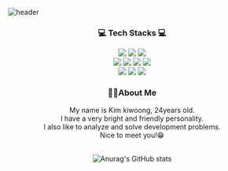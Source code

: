 ![header](https://capsule-render.vercel.app/api?type=wave&color=auto&height=280&section=header&text=Kim%20kiwoong&fontSize=90)
<h3 align="center">💻 Tech Stacks 💻</h3>
<div align="center">
    <img src="https://img.shields.io/badge/java-007396?style=for-the-badge&logo=java&logoColor=white"> 
    <img src="https://img.shields.io/badge/c++-00599C?style=for-the-badge&logo=c%2B%2B&logoColor=white">
    <img src="https://img.shields.io/badge/html5-E34F26?style=for-the-badge&logo=html5&logoColor=white"> 
    <br>
    <img src="https://img.shields.io/badge/css-1572B6?style=for-the-badge&logo=css3&logoColor=white"> 
    <img src="https://img.shields.io/badge/javascript-F7DF1E?style=for-the-badge&logo=javascript&logoColor=black"> 
    <img src="https://img.shields.io/badge/jquery-0769AD?style=for-the-badge&logo=jquery&logoColor=white">
    <img src="https://img.shields.io/badge/oracle-F80000?style=for-the-badge&logo=oracle&logoColor=white"> 
    <br>
    <img src="https://img.shields.io/badge/spring-6DB33F?style=for-the-badge&logo=spring&logoColor=white"> 
    <img src="https://img.shields.io/badge/bootstrap-7952B3?style=for-the-badge&logo=bootstrap&logoColor=white">
    <img src="https://img.shields.io/badge/apache tomcat-F8DC75?style=for-the-badge&logo=apachetomcat&logoColor=black">
</br>


 <h3>🙋‍♂️About Me</h3>
 My name is Kim kiwoong, 24years old.</br>
 I have a very bright and friendly personality.</br>
 I also like to analyze and solve development problems.<br>
 Nice to meet you!😁
 <br><br>
 
 ![Anurag's GitHub stats](https://github-readme-stats.vercel.app/api?username=Woongkki&show_icons=true&theme=radical)
</div>



